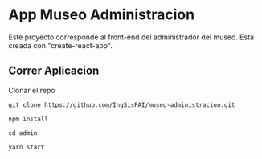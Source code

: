 # App Museo Administracion

Este proyecto corresponde al front-end del administrador del museo. Esta creada con "create-react-app".

## Correr Aplicacion

Clonar el repo

`git clone https://github.com/IngSisFAI/museo-administracion.git`

`npm install`

`cd admin`

`yarn start`
